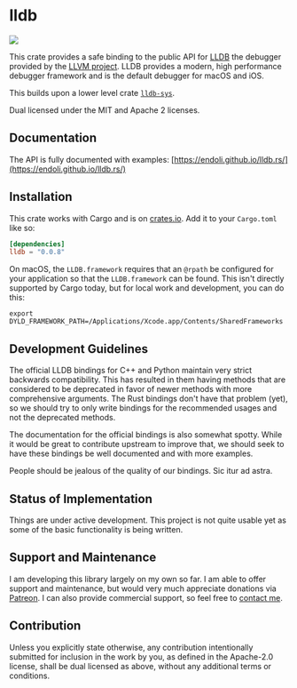 # lldb

[![](http://meritbadge.herokuapp.com/lldb)](https://crates.io/crates/lldb)

This crate provides a safe binding to the public API for [LLDB](https://lldb.llvm.org/) the
debugger provided by the [LLVM project](https://llvm.org/). LLDB provides a modern, high
performance debugger framework and is the default debugger for macOS
and iOS.

This builds upon a lower level crate [`lldb-sys`](https://github.com/endoli/lldb-sys.rs/).

Dual licensed under the MIT and Apache 2 licenses.

## Documentation

The API is fully documented with examples:
[https://endoli.github.io/lldb.rs/](https://endoli.github.io/lldb.rs/)

## Installation

This crate works with Cargo and is on
[crates.io](https://crates.io/crates/lldb).
Add it to your `Cargo.toml` like so:

```toml
[dependencies]
lldb = "0.0.8"
```

On macOS, the `LLDB.framework` requires that an `@rpath`
be configured for your application so that the `LLDB.framework`
can be found. This isn't directly supported by Cargo today, but
for local work and development, you can do this:

```shell
export DYLD_FRAMEWORK_PATH=/Applications/Xcode.app/Contents/SharedFrameworks
```

## Development Guidelines

The official LLDB bindings for C++ and Python maintain very
strict backwards compatibility. This has resulted in them
having methods that are considered to be deprecated in favor
of newer methods with more comprehensive arguments. The Rust
bindings don't have that problem (yet), so we should try to
only write bindings for the recommended usages and not the
deprecated methods.

The documentation for the official bindings is also somewhat
spotty. While it would be great to contribute upstream to
improve that, we should seek to have these bindings be well
documented and with more examples.

People should be jealous of the quality of our bindings.
Sic itur ad astra.

## Status of Implementation

Things are under active development. This project is not quite
usable yet as some of the basic functionality is being written.

## Support and Maintenance

I am developing this library largely on my own so far. I am able
to offer support and maintenance, but would very much appreciate
donations via [Patreon](https://patreon.com/endoli). I can also
provide commercial support, so feel free to
[contact me](mailto:bruce.mitchener@gmail.com).

## Contribution

Unless you explicitly state otherwise, any contribution
intentionally submitted for inclusion in the work by you,
as defined in the Apache-2.0 license, shall be dual licensed
as above, without any additional terms or conditions.

